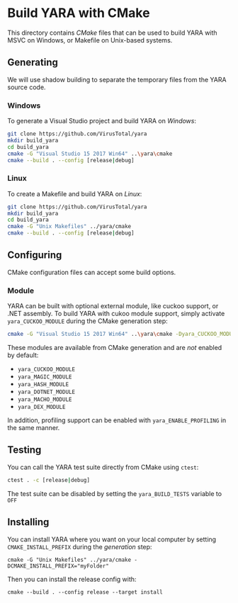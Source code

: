 # Build YARA with CMake

This directory contains *CMake* files that can be used to build YARA with MSVC on Windows, or Makefile on Unix-based systems.

## Generating

We will use shadow building to separate the temporary files from the YARA source code.

### Windows
To generate a Visual Studio project and build YARA on _Windows_:

```bash
git clone https://github.com/VirusTotal/yara
mkdir build_yara
cd build_yara
cmake -G "Visual Studio 15 2017 Win64" ..\yara\cmake
cmake --build . --config [release|debug]
```

### Linux
To create a Makefile and build YARA on _Linux_:

```bash
git clone https://github.com/VirusTotal/yara
mkdir build_yara
cd build_yara
cmake -G "Unix Makefiles" ../yara/cmake
cmake --build . --config [release|debug]
```

## Configuring

CMake configuration files can accept some build options.

### Module

YARA can be built with optional external module, like cuckoo support, or .NET assembly.
To build YARA with cukoo module support, simply activate `yara_CUCKOO_MODULE` during the CMake generation step:

```bash
cmake -G "Visual Studio 15 2017 Win64" ..\yara\cmake -Dyara_CUCKOO_MODULE=ON
```

These modules are available from CMake generation and are *not* enabled by default:

* `yara_CUCKOO_MODULE`
* `yara_MAGIC_MODULE`
* `yara_HASH_MODULE`
* `yara_DOTNET_MODULE`
* `yara_MACHO_MODULE`
* `yara_DEX_MODULE`

In addition, profiling support can be enabled with `yara_ENABLE_PROFILING` in the same manner.

## Testing

You can call the YARA test suite directly from CMake using `ctest`:

```bash
ctest . -c [release|debug]
```

The test suite can be disabled by setting the `yara_BUILD_TESTS` variable to `OFF`

## Installing

You can install YARA where you want on your local computer by setting `CMAKE_INSTALL_PREFIX` during the *generation* step:

```
cmake -G "Unix Makefiles" ../yara/cmake -DCMAKE_INSTALL_PREFIX="myFolder"
``` 

Then you can install the release config with:

```
cmake --build . --config release --target install
```
